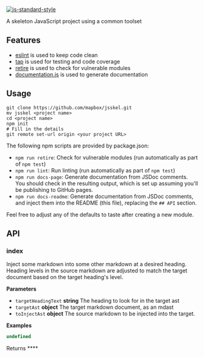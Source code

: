 [![js-standard-style](https://cdn.rawgit.com/feross/standard/master/badge.svg)](https://github.com/feross/standard)

A skeleton JavaScript project using a common toolset

## Features

-   [eslint](http://eslint.org/) is used to keep code clean
-   [tap](https://www.npmjs.com/package/tap) is used for testing and code coverage
-   [retire](https://blog.liftsecurity.io/2014/11/19/bower-components-with-known-vulnerabilities) is used to check for vulnerable modules
-   [documentation.js](http://documentation.js.org/) is used to generate documentation

## Usage

    git clone https://github.com/mapbox/jsskel.git
    mv jsskel <project name>
    cd <project name>
    npm init
    # Fill in the details
    git remote set-url origin <your project URL>

The following npm scripts are provided by package.json:

-   `npm run retire`: Check for vulnerable modules (run automatically as part of `npm test`)
-   `npm run lint`: Run linting (run automatically as part of `npm test`)
-   `npm run docs-page`: Generate documentation from JSDoc comments. You should check in the resulting output, which is set up assuming you'll be publishing to GitHub pages.
-   `npm run docs-readme`: Generate documentation from JSDoc comments, and inject them into the README (this file), replacing the `## API` section.

Feel free to adjust any of the defaults to taste after creating a new module.

## API

### index

Inject some markdown into some other markdown at a desired heading.  Heading
levels in the source markdown are adjusted to match the target document
based on the target heading's level.

**Parameters**

-   `targetHeadingText` **string** The heading to look for in the target ast
-   `targetAst` **object** The target markdown document, as an mdast
-   `toInjectAst` **object** The source markdown to be injected into the target.

**Examples**

```javascript
undefined
```

Returns **** 

